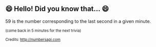 ## 😄 Hello! Did you know that... 😄
59 is the number corresponding to the last second in a given minute.

<sup>(come back in 5 minutes for the next trivia)</sup>


<sup>Credits: http://numbersapi.com</sup>
